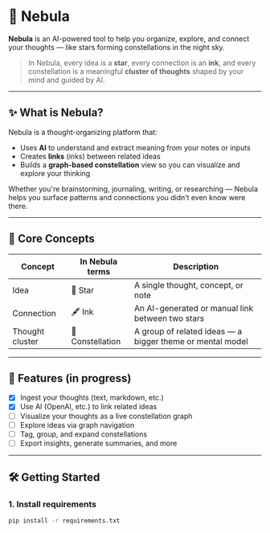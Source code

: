 # 🌌 Nebula

**Nebula** is an AI-powered tool to help you organize, explore, and connect your thoughts — like stars forming constellations in the night sky.

> In Nebula, every idea is a **star**, every connection is an **ink**, and every constellation is a meaningful **cluster of thoughts** shaped by your mind and guided by AI.

---

## ✨ What is Nebula?

Nebula is a thought-organizing platform that:
- Uses **AI** to understand and extract meaning from your notes or inputs
- Creates **links** (inks) between related ideas
- Builds a **graph-based constellation** view so you can visualize and explore your thinking

Whether you're brainstorming, journaling, writing, or researching — Nebula helps you surface patterns and connections you didn’t even know were there.

---

## 🧠 Core Concepts

| Concept         | In Nebula terms      | Description                                                  |
|-----------------|----------------------|--------------------------------------------------------------|
| Idea            | 🌟 Star              | A single thought, concept, or note                           |
| Connection      | 🖋️ Ink              | An AI-generated or manual link between two stars             |
| Thought cluster | 🌌 Constellation     | A group of related ideas — a bigger theme or mental model    |

---

## 🚀 Features (in progress)

- [x] Ingest your thoughts (text, markdown, etc.)
- [x] Use AI (OpenAI, etc.) to link related ideas
- [ ] Visualize your thoughts as a live constellation graph
- [ ] Explore ideas via graph navigation
- [ ] Tag, group, and expand constellations
- [ ] Export insights, generate summaries, and more

---

## 🛠️ Getting Started

### 1. Install requirements

```bash
pip install -r requirements.txt
